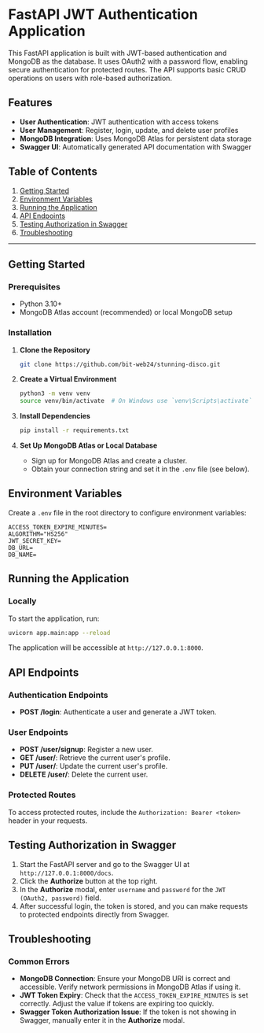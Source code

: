 # FastAPI JWT Authentication Application

This FastAPI application is built with JWT-based authentication and MongoDB as the database. It uses OAuth2 with a password flow, enabling secure authentication for protected routes. The API supports basic CRUD operations on users with role-based authorization.

## Features

- **User Authentication**: JWT authentication with access tokens
- **User Management**: Register, login, update, and delete user profiles
- **MongoDB Integration**: Uses MongoDB Atlas for persistent data storage
- **Swagger UI**: Automatically generated API documentation with Swagger

## Table of Contents

1. [Getting Started](#getting-started)
2. [Environment Variables](#environment-variables)
3. [Running the Application](#running-the-application)
4. [API Endpoints](#api-endpoints)
5. [Testing Authorization in Swagger](#testing-authorization-in-swagger)
6. [Troubleshooting](#troubleshooting)

---

## Getting Started

### Prerequisites

- Python 3.10+
- MongoDB Atlas account (recommended)  or local MongoDB setup

### Installation

1. **Clone the Repository**

   ```bash
   git clone https://github.com/bit-web24/stunning-disco.git
   ```

2. **Create a Virtual Environment**

   ```bash
   python3 -m venv venv
   source venv/bin/activate  # On Windows use `venv\Scripts\activate`
   ```

3. **Install Dependencies**

   ```bash
   pip install -r requirements.txt
   ```

4. **Set Up MongoDB Atlas or Local Database**

   - Sign up for MongoDB Atlas and create a cluster.
   - Obtain your connection string and set it in the `.env` file (see below).

## Environment Variables

Create a `.env` file in the root directory to configure environment variables:

```plaintext
ACCESS_TOKEN_EXPIRE_MINUTES=
ALGORITHM="HS256"
JWT_SECRET_KEY=
DB_URL=
DB_NAME=
```

## Running the Application

### Locally

To start the application, run:

```bash
uvicorn app.main:app --reload
```

The application will be accessible at `http://127.0.0.1:8000`.


## API Endpoints

### Authentication Endpoints

- **POST /login**: Authenticate a user and generate a JWT token.

### User Endpoints

- **POST /user/signup**: Register a new user.
- **GET /user/**: Retrieve the current user's profile.
- **PUT /user/**: Update the current user's profile.
- **DELETE /user/**: Delete the current user.

### Protected Routes

To access protected routes, include the `Authorization: Bearer <token>` header in your requests.

## Testing Authorization in Swagger

1. Start the FastAPI server and go to the Swagger UI at `http://127.0.0.1:8000/docs`.
2. Click the **Authorize** button at the top right.
3. In the **Authorize** modal, enter `username` and `password` for the `JWT (OAuth2, password)` field.
4. After successful login, the token is stored, and you can make requests to protected endpoints directly from Swagger.

## Troubleshooting

### Common Errors

- **MongoDB Connection**: Ensure your MongoDB URI is correct and accessible. Verify network permissions in MongoDB Atlas if using it.
- **JWT Token Expiry**: Check that the `ACCESS_TOKEN_EXPIRE_MINUTES` is set correctly. Adjust the value if tokens are expiring too quickly.
- **Swagger Token Authorization Issue**: If the token is not showing in Swagger, manually enter it in the **Authorize** modal.
